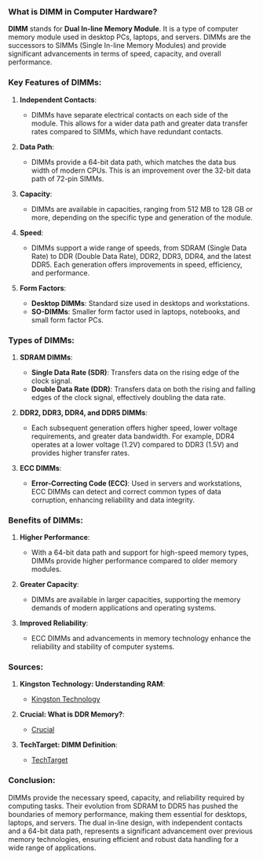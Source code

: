 ### What is DIMM in Computer Hardware?

**DIMM** stands for **Dual In-line Memory Module**. It is a type of computer memory module used in desktop PCs, laptops, and servers. DIMMs are the successors to SIMMs (Single In-line Memory Modules) and provide significant advancements in terms of speed, capacity, and overall performance.

### Key Features of DIMMs:

1. **Independent Contacts**:
   - DIMMs have separate electrical contacts on each side of the module. This allows for a wider data path and greater data transfer rates compared to SIMMs, which have redundant contacts.

2. **Data Path**:
   - DIMMs provide a 64-bit data path, which matches the data bus width of modern CPUs. This is an improvement over the 32-bit data path of 72-pin SIMMs.

3. **Capacity**:
   - DIMMs are available in capacities, ranging from 512 MB to 128 GB or more, depending on the specific type and generation of the module.

4. **Speed**:
   - DIMMs support a wide range of speeds, from SDRAM (Single Data Rate) to DDR (Double Data Rate), DDR2, DDR3, DDR4, and the latest DDR5. Each generation offers improvements in speed, efficiency, and performance.

5. **Form Factors**:
   - **Desktop DIMMs**: Standard size used in desktops and workstations.
   - **SO-DIMMs**: Smaller form factor used in laptops, notebooks, and small form factor PCs.

### Types of DIMMs:

1. **SDRAM DIMMs**:
   - **Single Data Rate (SDR)**: Transfers data on the rising edge of the clock signal.
   - **Double Data Rate (DDR)**: Transfers data on both the rising and falling edges of the clock signal, effectively doubling the data rate.

2. **DDR2, DDR3, DDR4, and DDR5 DIMMs**:
   - Each subsequent generation offers higher speed, lower voltage requirements, and greater data bandwidth. For example, DDR4 operates at a lower voltage (1.2V) compared to DDR3 (1.5V) and provides higher transfer rates.

3. **ECC DIMMs**:
   - **Error-Correcting Code (ECC)**: Used in servers and workstations, ECC DIMMs can detect and correct common types of data corruption, enhancing reliability and data integrity.

### Benefits of DIMMs:

1. **Higher Performance**:
   - With a 64-bit data path and support for high-speed memory types, DIMMs provide higher performance compared to older memory modules.

2. **Greater Capacity**:
   - DIMMs are available in larger capacities, supporting the memory demands of modern applications and operating systems.

3. **Improved Reliability**:
   - ECC DIMMs and advancements in memory technology enhance the reliability and stability of computer systems.

### Sources:

1. **Kingston Technology: Understanding RAM**:
   - [Kingston Technology](https://www.kingston.com/en/memory/desktop-laptop-memory)

2. **Crucial: What is DDR Memory?**:
   - [Crucial](https://www.crucial.com/articles/about-memory/ddr-memory)

3. **TechTarget: DIMM Definition**:
   - [TechTarget](https://www.techtarget.com/searchstorage/definition/DIMM-dual-in-line-memory-module)

### Conclusion:

DIMMs provide the necessary speed, capacity, and reliability required by computing tasks. Their evolution from SDRAM to DDR5 has pushed the boundaries of memory performance, making them essential for desktops, laptops, and servers. The dual in-line design, with independent contacts and a 64-bit data path, represents a significant advancement over previous memory technologies, ensuring efficient and robust data handling for a wide range of applications.
